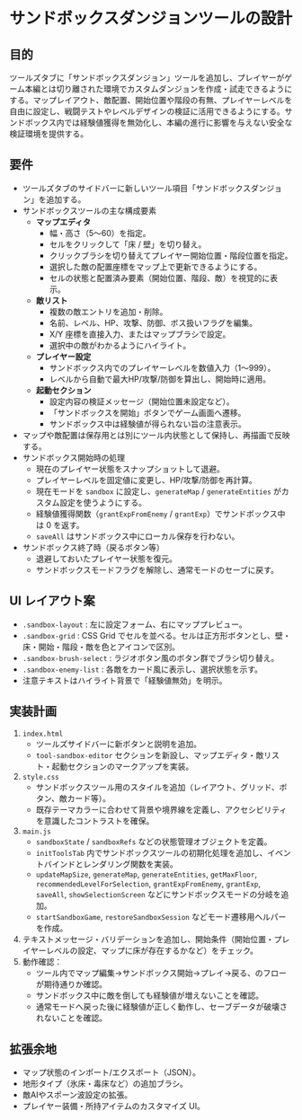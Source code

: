 # サンドボックスダンジョンツールの設計

## 目的
ツールズタブに「サンドボックスダンジョン」ツールを追加し、プレイヤーがゲーム本編とは切り離された環境でカスタムダンジョンを作成・試走できるようにする。マップレイアウト、敵配置、開始位置や階段の有無、プレイヤーレベルを自由に設定し、戦闘テストやレベルデザインの検証に活用できるようにする。サンドボックス内では経験値獲得を無効化し、本編の進行に影響を与えない安全な検証環境を提供する。

## 要件
- ツールズタブのサイドバーに新しいツール項目「サンドボックスダンジョン」を追加する。
- サンドボックスツールの主な構成要素
  - **マップエディタ**
    - 幅・高さ（5〜60）を指定。
    - セルをクリックして「床 / 壁」を切り替え。
    - クリックブラシを切り替えてプレイヤー開始位置・階段位置を指定。
    - 選択した敵の配置座標をマップ上で更新できるようにする。
    - セルの状態と配置済み要素（開始位置、階段、敵）を視覚的に表示。
  - **敵リスト**
    - 複数の敵エントリを追加・削除。
    - 名前、レベル、HP、攻撃、防御、ボス扱いフラグを編集。
    - X/Y 座標を直接入力、またはマップブラシで設定。
    - 選択中の敵がわかるようにハイライト。
  - **プレイヤー設定**
    - サンドボックス内でのプレイヤーレベルを数値入力（1〜999）。
    - レベルから自動で最大HP/攻撃/防御を算出し、開始時に適用。
  - **起動セクション**
    - 設定内容の検証メッセージ（開始位置未設定など）。
    - 「サンドボックスを開始」ボタンでゲーム画面へ遷移。
    - サンドボックス中は経験値が得られない旨の注意表示。
- マップや敵配置は保存用とは別にツール内状態として保持し、再描画で反映する。
- サンドボックス開始時の処理
  - 現在のプレイヤー状態をスナップショットして退避。
  - プレイヤーレベルを固定値に変更し、HP/攻撃/防御を再計算。
  - 現在モードを `sandbox` に設定し、`generateMap` / `generateEntities` がカスタム設定を使うようにする。
  - 経験値獲得関数（`grantExpFromEnemy` / `grantExp`）でサンドボックス中は 0 を返す。
  - `saveAll` はサンドボックス中にローカル保存を行わない。
- サンドボックス終了時（戻るボタン等）
  - 退避しておいたプレイヤー状態を復元。
  - サンドボックスモードフラグを解除し、通常モードのセーブに戻す。

## UI レイアウト案
- `.sandbox-layout` : 左に設定フォーム、右にマッププレビュー。
- `.sandbox-grid` : CSS Grid でセルを並べる。セルは正方形ボタンとし、壁・床・開始・階段・敵を色とアイコンで区別。
- `.sandbox-brush-select` : ラジオボタン風のボタン群でブラシ切り替え。
- `.sandbox-enemy-list` : 各敵をカード風に表示し、選択状態を示す。
- 注意テキストはハイライト背景で「経験値無効」を明示。

## 実装計画
1. `index.html`
   - ツールズサイドバーに新ボタンと説明を追加。
   - `tool-sandbox-editor` セクションを新設し、マップエディタ・敵リスト・起動セクションのマークアップを実装。
2. `style.css`
   - サンドボックスツール用のスタイルを追加（レイアウト、グリッド、ボタン、敵カード等）。
   - 既存テーマカラーに合わせて背景や境界線を定義し、アクセシビリティを意識したコントラストを確保。
3. `main.js`
   - `sandboxState` / `sandboxRefs` などの状態管理オブジェクトを定義。
   - `initToolsTab` 内でサンドボックスツールの初期化処理を追加し、イベントバインドとレンダリング関数を実装。
   - `updateMapSize`, `generateMap`, `generateEntities`, `getMaxFloor`, `recommendedLevelForSelection`, `grantExpFromEnemy`, `grantExp`, `saveAll`, `showSelectionScreen` などにサンドボックスモードの分岐を追加。
   - `startSandboxGame`, `restoreSandboxSession` などモード遷移用ヘルパーを作成。
4. テキストメッセージ・バリデーションを追加し、開始条件（開始位置・プレイヤーレベルの設定、マップに床が存在するかなど）をチェック。
5. 動作確認：
   - ツール内でマップ編集→サンドボックス開始→プレイ→戻る、のフローが期待通りか確認。
   - サンドボックス中に敵を倒しても経験値が増えないことを確認。
   - 通常モードへ戻った後に経験値が正しく動作し、セーブデータが破壊されないことを確認。

## 拡張余地
- マップ状態のインポート/エクスポート（JSON）。
- 地形タイプ（氷床・毒床など）の追加ブラシ。
- 敵AIやスポーン波設定の拡張。
- プレイヤー装備・所持アイテムのカスタマイズ UI。
